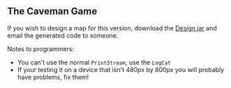 The Caveman Game
----------------

If you wish to design a map for this version, download the [Design.jar](https://github.com/downloads/eomprogramming/Caveman-Game/Design.jar) and email the generated code to someone.

Notes to programmers:

* You can't use the normal `PrintStream`, use the `LogCat`
* If your testing it on a device that isn't 480px by 800px you will probably have problems, fix them!
